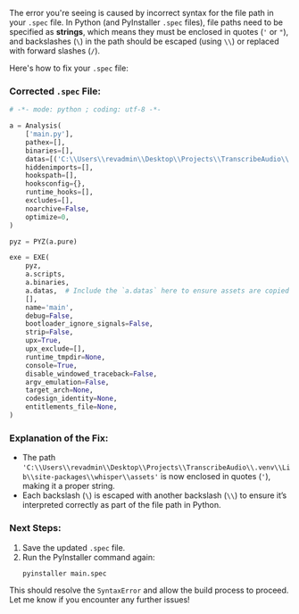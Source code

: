 The error you're seeing is caused by incorrect syntax for the file path in your `.spec` file. In Python (and PyInstaller `.spec` files), file paths need to be specified as **strings**, which means they must be enclosed in quotes (`'` or `"`), and backslashes (`\`) in the path should be escaped (using `\\`) or replaced with forward slashes (`/`).

Here's how to fix your `.spec` file:

### Corrected `.spec` File:
```python
# -*- mode: python ; coding: utf-8 -*-

a = Analysis(
    ['main.py'],
    pathex=[],
    binaries=[],
    datas=[('C:\\Users\\revadmin\\Desktop\\Projects\\TranscribeAudio\\.venv\\Lib\\site-packages\\whisper\\assets', 'whisper/assets')],  # Include the Whisper assets here
    hiddenimports=[],
    hookspath=[],
    hooksconfig={},
    runtime_hooks=[],
    excludes=[],
    noarchive=False,
    optimize=0,
)

pyz = PYZ(a.pure)

exe = EXE(
    pyz,
    a.scripts,
    a.binaries,
    a.datas,  # Include the `a.datas` here to ensure assets are copied
    [],
    name='main',
    debug=False,
    bootloader_ignore_signals=False,
    strip=False,
    upx=True,
    upx_exclude=[],
    runtime_tmpdir=None,
    console=True,
    disable_windowed_traceback=False,
    argv_emulation=False,
    target_arch=None,
    codesign_identity=None,
    entitlements_file=None,
)
```

### Explanation of the Fix:
- The path `'C:\\Users\\revadmin\\Desktop\\Projects\\TranscribeAudio\\.venv\\Lib\\site-packages\\whisper\\assets'` is now enclosed in quotes (`'`), making it a proper string.
- Each backslash (`\`) is escaped with another backslash (`\\`) to ensure it’s interpreted correctly as part of the file path in Python.

### Next Steps:
1. Save the updated `.spec` file.
2. Run the PyInstaller command again:
   ```bash
   pyinstaller main.spec
   ```

This should resolve the `SyntaxError` and allow the build process to proceed. Let me know if you encounter any further issues!